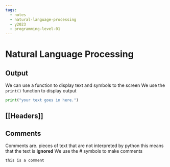 ```yaml
---
tags:
  - notes
  - natural-language-processing
  - y2023
  - programming-level-01
---
```

# Natural Language Processing
## Output
We can use a function to display text and symbols to the screen
We use the `print()` function to display output

```python
print("your text goes in here.")
```
## [[Headers]]

## Comments
Comments are. pieces of text that are not interpreted by python
this means that the text is **ignored**
We use the # symbols to make comments

```
this is a comment
```
